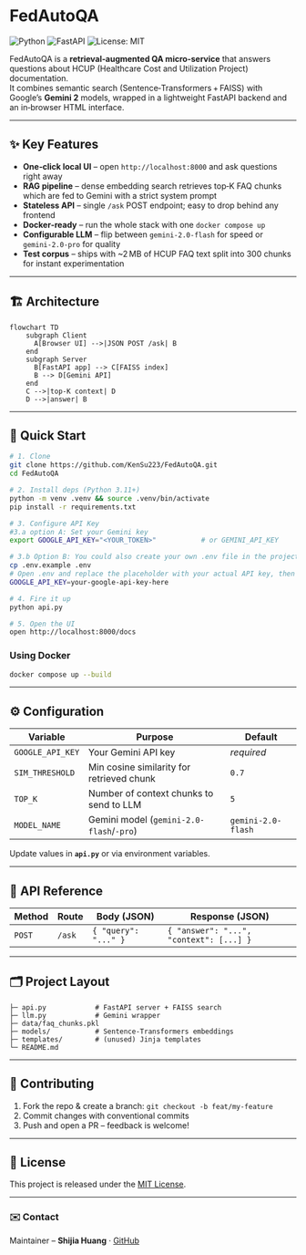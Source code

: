# FedAutoQA

![Python](https://img.shields.io/badge/python-3.11%2B-blue.svg)
![FastAPI](https://img.shields.io/badge/FastAPI-0.111-green.svg)
![License: MIT](https://img.shields.io/badge/License-MIT-yellow.svg)

FedAutoQA is a **retrieval‑augmented QA micro‑service** that answers questions about HCUP (Healthcare Cost and Utilization Project) documentation.  
It combines semantic search (Sentence‑Transformers + FAISS) with Google’s **Gemini 2** models, wrapped in a lightweight FastAPI backend and an in‑browser HTML interface.

---

## ✨ Key Features

- **One‑click local UI** – open `http://localhost:8000` and ask questions right away  
- **RAG pipeline** – dense embedding search retrieves top‑K FAQ chunks which are fed to Gemini with a strict system prompt  
- **Stateless API** – single `/ask` POST endpoint; easy to drop behind any frontend  
- **Docker‑ready** – run the whole stack with one `docker compose up`  
- **Configurable LLM** – flip between `gemini‑2.0‑flash` for speed or `gemini‑2.0‑pro` for quality  
- **Test corpus** – ships with ~2 MB of HCUP FAQ text split into 300 chunks for instant experimentation  

---

## 🏗️ Architecture

```mermaid
flowchart TD
    subgraph Client
      A[Browser UI] -->|JSON POST /ask| B
    end
    subgraph Server
      B[FastAPI app] --> C[FAISS index]
      B --> D[Gemini API]
    end
    C -->|top‑K context| D
    D -->|answer| B
```

---

## 🚀 Quick Start

```bash
# 1. Clone
git clone https://github.com/KenSu223/FedAutoQA.git
cd FedAutoQA

# 2. Install deps (Python 3.11+)
python -m venv .venv && source .venv/bin/activate
pip install -r requirements.txt

# 3. Configure API Key
#3.a option A: Set your Gemini key
export GOOGLE_API_KEY="<YOUR_TOKEN>"           # or GEMINI_API_KEY

# 3.b Option B: You could also create your own .env file in the project root (same level as api.py). The key will be accessible until you close the terminal (or unset it), and it won’t persist across terminal sessions 
cp .env.example .env
# Open .env and replace the placeholder with your actual API key, then the application will automatically load this key using python-dotenv.
GOOGLE_API_KEY=your-google-api-key-here

# 4. Fire it up
python api.py

# 5. Open the UI
open http://localhost:8000/docs
```

### Using Docker

```bash
docker compose up --build
```

---

## ⚙️ Configuration

| Variable            | Purpose                                | Default               |
|---------------------|----------------------------------------|-----------------------|
| `GOOGLE_API_KEY`    | Your Gemini API key                    | _required_            |
| `SIM_THRESHOLD`     | Min cosine similarity for retrieved chunk | `0.7`                 |
| `TOP_K`             | Number of context chunks to send to LLM | `5`                   |
| `MODEL_NAME`        | Gemini model (`gemini-2.0-flash`/`-pro`) | `gemini-2.0-flash`    |

Update values in **`api.py`** or via environment variables.

---

## 📑 API Reference

| Method | Route | Body (JSON)           | Response (JSON)                |
|--------|-------|-----------------------|--------------------------------|
| `POST` | `/ask`| `{ "query": "..." }`  | `{ "answer": "...", "context": [...] }` |

---

## 🗂️ Project Layout

```
├─ api.py            # FastAPI server + FAISS search
├─ llm.py            # Gemini wrapper
├─ data/faq_chunks.pkl
├─ models/           # Sentence‑Transformers embeddings
├─ templates/        # (unused) Jinja templates
└─ README.md
```

---

## 🙌 Contributing

1. Fork the repo & create a branch: `git checkout -b feat/my-feature`  
2. Commit changes with conventional commits  
3. Push and open a PR – feedback is welcome!

---

## 📄 License

This project is released under the [MIT License](LICENSE).

---

### ✉️ Contact

Maintainer – **Shijia Huang** · [GitHub]([https://github.com/KenSu223](https://github.com/Shijia-Huang))
